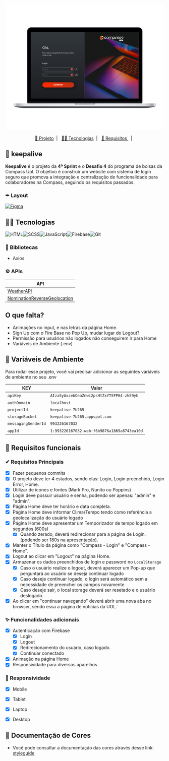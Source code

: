 <div align='center'>
    <img height='400px' src="./.github/login-desktop.png">
</div>


<p align="center">
  <a href="#-keepalive">🔐 Projeto</a>&nbsp;&nbsp;|&nbsp;&nbsp;
  <a href="#-Tecnologias"> 👩‍💻 Tecnologias</a>&nbsp;&nbsp;|&nbsp;&nbsp;
  <a href="#-Requisitos">  📝 Requisitos  </a>&nbsp;&nbsp;|&nbsp;&nbsp;
</p>

## 🔐 keepalive
**Keepalive** é o projeto da **4ª Sprint** e o **Desafio 4** do programa de bolsas da Compass Uol. O objetivo é construir um website com sistema de login seguro que promova a integração e centralização de funcionalidade para colaboradores na Compass, seguindo os requisitos passados. 

### ✒ **Layout**

[![Figma](https://img.shields.io/badge/acessar%20layout%20no%20figma-222222?style=for-the-badge&logo=figma&logoColor=white)](https://greenkeeper.io/)



## 👩‍💻 Tecnologias
![HTML](https://img.shields.io/badge/HTML5-E34F26?style=for-the-badge&logo=html5&logoColor=white)![SCSS](https://img.shields.io/badge/Sass-CC6699?style=for-the-badge&logo=sass&logoColor=white)![JavaScript](https://img.shields.io/badge/JavaScript-F7DF1E?style=for-the-badge&logo=javascript&logoColor=black)![Firebase](https://img.shields.io/badge/firebase-039BE5?style=for-the-badge&logo=firebase&logoColor=F2C22D)![Git](https://img.shields.io/badge/GIT-E44C30?style=for-the-badge&logo=git&logoColor=white)

### 📔 Bibliotecas

- Axios
### ⚙ **APIs**
| **API**              |
| -------------------- | 
| [WeatherAPI](https://www.weatherapi.com/docs/)             | 
| [NominationReverseGeolocation](https://nominatim.org/release-docs/develop/api/Reverse/)     |  

## O que falta?
- Animações no input, e nas letras da página Home.
- Sign Up com o Fire Base no Pop Up, mudar lugar do Logout?
- Permissão para usuários não logados não conseguirem ir para Home
- Variáveis de Ambiente (.env)

## 🔑 Variáveis de Ambiente

Para rodar esse projeto, você vai precisar adicionar as seguintes variáveis de ambiente no seu .env

| **KEY**              | Valor                                                            |
| -------------------- | ---------------------------------------------------------------- |
| `apiKey`             | `AIzaSyAxzebOeaZnwi2psHtZxYTSFP64-zk59yU`                        |
| `authDomain`         |  `localhost`                                                     |
| `projectId`          |  `keepalive-7b265`                                               |
| `storageBucket`      |  `keepalive-7b265.appspot.com`                                   |
| `messagingSenderId`  |  `993226167032`                                                  |
| `appId`              |  `1:993226167032:web:f6b9876a1869a8743ea10d`                     |


 ## 📝 Requisitos funcionais

### ✔ Requisitos Principais

- [X] Fazer pequenos commits
- [X] O projeto deve ter 4 estados, sendo elas: Login, Login preenchido, Login Error, Home.
- [X] Utilizar de ícones e fontes (Mark Pro, Nunito ou Poppins)
- [X] Login deve possuir usuário e senha, podendo ser apenas: "admin" e "admin".
- [X] Página Home deve ter horário e data completa.
- [X] Página Home deve informar Clima/Tempo tendo como referência a geolocalização do usuário logado
- [X] Página Home deve apresentar um Temporizador de tempo logado em segundos (600s)
  - [X] Quando zerado, deverá redirecionar para a página de Login. (podendo ser 180s na apresentação).
- [X] Manter o Título da página como "Compass - Login" e "Compass - Home".
- [X] Logout ao clicar em "Logout" na página Home.
- [X] Armazenar os dados preenchidos de login e password no `LocalStorage`
    - [X] Caso o usuário realize o logout, deverá aparecer um Pop-up que perguntará ao usuário se deseja continuar logado
    - [X] Caso deseje continuar logado, o login será automático sem a necessidade de preencher os campos novamente
    - [X] Caso deseje sair, o local storage deverá ser resetado e o usuário deslogado.
- [X] Ao clicar em "continuar navegando" deverá abrir uma nova aba no browser, sendo essa a página de notícias da UOL.´

### ✨ Funcionalidades adicionais
- [X] Autenticação com Firebase
  - [X] Login
  - [X] Logout
  - [X] Redirecionamento do usuário, caso logado.
  - [X] Continuar conectado
- [X] Animação na página Home
- [X] Responsividade para diversos aparelhos

### 📱 Responsividade  
- [X] Mobile
- [X] Tablet
- [X] Laptop
- [X] Desktop


## 🎨 Documentação de Cores

- Você pode consultar a documentação das cores através desse link: [styleguide](./styleguide.md)